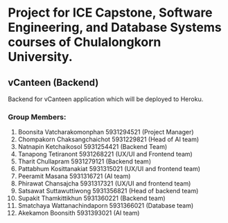 # Project for ICE Capstone, Software Engineering, and Database Systems courses of Chulalongkorn University.

## vCanteen (Backend)
Backend for vCanteen application which will be deployed to Heroku.

### Group Members:
1.  Boonsita 	Vatcharakomonphan	5931294521 (Project Manager)
2.  Chompakorn 	Chaksangchaichot 	5931229821 (Head of AI team)
3.  Natnapin 	Ketchaikosol 	    5931254421 (Backend Team)
4.  Tanapong 	Tetiranont 	        5931268221 (UX/UI and Frontend team)
5.  Tharit 	    Chullapram 	        5931279121 (Backend team)
5.  Pattabhum 	Kosittanakiat 	    5931315021 (UX/UI and frontend team)
7.  Peeramit 	Masana 	            5931316721 (AI team)
8.  Phirawat 	Chansajcha 	        5931317321 (UX/UI and frontend team)
9.  Satsawat 	Suttawuttiwong 	    5931356821 (Head of backend team)
10. Supakit 	Thamkittikhun 	    5931360221 (Backend team)
11. Smatchaya 	Wattanachindaporn 	5931366021 (Database team)
12. Akekamon 	Boonsith 	        5931393021 (AI team)

